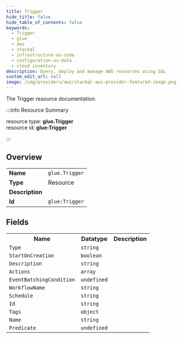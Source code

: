 ```yaml
---
title: Trigger
hide_title: false
hide_table_of_contents: false
keywords:
  - Trigger
  - glue
  - aws
  - stackql
  - infrastructure-as-code
  - configuration-as-data
  - cloud inventory
description: Query, deploy and manage AWS resources using SQL
custom_edit_url: null
image: /img/providers/aws/stackql-aws-provider-featured-image.png
---
```

The Trigger resource documentation.

:::info Resource Summary

<div class="row">
<div class="providerDocColumn">
<span>resource type:&nbsp;<b>glue.Trigger</b></span><br />
<span>resource id:&nbsp;<b>glue:Trigger</b></span><br />
</div>
</div>

:::

## Overview
<table><tbody>
<tr><td><b>Name</b></td><td><code>glue.Trigger</code></td></tr>
<tr><td><b>Type</b></td><td>Resource</td></tr>
<tr><td><b>Description</b></td><td></td></tr>
<tr><td><b>Id</b></td><td><code>glue:Trigger</code></td></tr>
</tbody></table>

## Fields
<table><tbody>
<tr><th>Name</th><th>Datatype</th><th>Description</th></tr>
<tr><td><code>Type</code></td><td><code>string</code></td><td></td></tr><tr><td><code>StartOnCreation</code></td><td><code>boolean</code></td><td></td></tr><tr><td><code>Description</code></td><td><code>string</code></td><td></td></tr><tr><td><code>Actions</code></td><td><code>array</code></td><td></td></tr><tr><td><code>EventBatchingCondition</code></td><td><code>undefined</code></td><td></td></tr><tr><td><code>WorkflowName</code></td><td><code>string</code></td><td></td></tr><tr><td><code>Schedule</code></td><td><code>string</code></td><td></td></tr><tr><td><code>Id</code></td><td><code>string</code></td><td></td></tr><tr><td><code>Tags</code></td><td><code>object</code></td><td></td></tr><tr><td><code>Name</code></td><td><code>string</code></td><td></td></tr><tr><td><code>Predicate</code></td><td><code>undefined</code></td><td></td></tr>
</tbody></table>